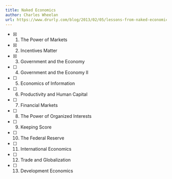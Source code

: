 ```yaml
---
title: Naked Economics
author: Charles Wheelan
url: https://www.drurly.com/blog/2013/02/05/lessons-from-naked-economics.html
---
```


- [x] 1. The Power of Markets
- [x] 2. Incentives Matter
- [x] 3. Government and the Economy
- [ ] 4. Government and the Economy II
- [ ] 5. Economics of Information
- [ ] 6. Productivity and Human Capital
- [ ] 7. Financial Markets
- [ ] 8. The Power of Organized Interests
- [ ] 9. Keeping Score
- [ ] 10. The Federal Reserve
- [ ] 11. International Economics
- [ ] 12. Trade and Globalization
- [ ] 13. Development Economics
